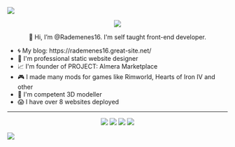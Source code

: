 ![](https://i.imgur.com/4hnsmlX.png)


<span align="center">
  
![](https://komarev.com/ghpvc/?username=Rademenes16&color=blueviolet&style=flat-square)

👋 Hi, I’m @Rademenes16. I'm self taught front-end developer.   

</span>

<ul>
  <li>🌀 My blog: https://rademenes16.great-site.net/</li>
  <li>🎨 I'm professional static website designer</li>
  <li>📈 I'm founder of PROJECT: Almera Marketplace</li>
  <li>🎮 I made many mods for games like Rimworld, Hearts of Iron IV and other</li>
  <li>💎 I'm competent 3D modeller</li>
  <li>😱 I have over 8 websites deployed</li>
</ul>

<span align="center">
  
  <hr>
  
![](https://github-profile-summary-cards.vercel.app/api/cards/stats?username=Rademenes16&theme=github)
![](https://github-profile-summary-cards.vercel.app/api/cards/productive-time?username=Rademenes16&theme=github)
![](https://github-profile-summary-cards.vercel.app/api/cards/repos-per-language?username=Rademenes16&theme=github)
![](https://github-profile-summary-cards.vercel.app/api/cards/most-commit-language?username=Rademenes16&theme=github)

</span>

![](https://i.imgur.com/ocl4JLM.png)
